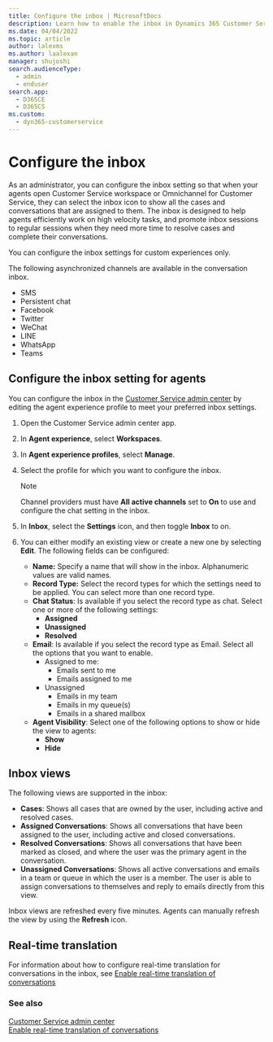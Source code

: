 ```yaml
---
title: Configure the inbox | MicrosoftDocs
description: Learn how to enable the inbox in Dynamics 365 Customer Service App profile manager and configure inbox settings in Customer Service admin center.
ms.date: 04/04/2022
ms.topic: article
author: lalexms
ms.author: laalexan
manager: shujoshi
search.audienceType: 
  - admin
  - enduser
search.app: 
  - D365CE
  - D365CS
ms.custom: 
  - dyn365-customerservice
---
```


# Configure the inbox

As an administrator, you can configure the inbox setting so that when your agents open Customer Service workspace or Omnichannel for Customer Service, they can select the inbox icon to show all the cases and conversations that are assigned to them. The inbox is designed to help agents efficiently work on high velocity tasks, and promote inbox sessions to regular sessions when they need more time to resolve cases and complete their conversations.

You can configure the inbox settings for custom experiences only.

The following asynchronized channels are available in the conversation inbox.

- SMS
- Persistent chat
- Facebook
- Twitter
- WeChat
- LINE
- WhatsApp
- Teams

## Configure the inbox setting for agents

You can configure the inbox in the [Customer Service admin center](/app-profile-manager/app-profile-manager#create-agent-experience-profiles-in-customer-service-admin-center-preview) by editing the agent experience profile to meet your preferred inbox settings.

1. Open the Customer Service admin center app.

1. In **Agent experience**, select **Workspaces**.

1. In **Agent experience profiles**, select **Manage**.

1. Select the profile for which you want to configure the inbox.

   > [!Note]
   > Channel providers must have **All active channels** set to **On** to use and configure the chat setting in the inbox.

1. In **Inbox**, select the **Settings** icon, and then toggle **Inbox** to on.

1. You can either modify an existing view or create a new one by selecting **Edit**.
   The following fields can be configured:
   - **Name:** Specify a name that will show in the inbox. Alphanumeric values are valid names.
   - **Record Type:** Select the record types for which the settings need to be applied. You can select more than one record type.
   - **Chat Status**: Is available if you select the record type as chat. Select one or more of the following settings:
     -  **Assigned**
     -  **Unassigned**
     -  **Resolved**
   - **Email**: Is available if you select the record type as Email. Select all the options that you want to enable.
     - Assigned to me:
       - Emails sent to me
       - Emails assigned to me
     - Unassigned
       - Emails in my team
       - Emails in my queue(s)
       - Emails in a shared mailbox
    - **Agent Visibility**: Select one of the following options to show or hide the view to agents:
      - **Show**
      - **Hide**

## Inbox views

The following views are supported in the inbox:

- **Cases**: Shows all cases that are owned by the user, including active and resolved cases.
- **Assigned Conversations**: Shows all conversations that have been assigned to the user, including active and closed conversations.
- **Resolved Conversations**: Shows all conversations that have been marked as closed, and where the user was the primary agent in the conversation.
- **Unassigned Conversations**: Shows all active conversations and emails in a team or queue in which the user is a member. The user is able to assign conversations to themselves and reply to emails directly from this view.

Inbox views are refreshed every five minutes. Agents can manually refresh the view by using the **Refresh** icon.

## Real-time translation
For information about how to configure real-time translation for conversations in the inbox, see [Enable real-time translation of conversations](enable-real-time-translation.md)


### See also

[Customer Service admin center](/app-profile-manager/app-profile-manager)<br>
[Enable real-time translation of conversations](enable-real-time-translation.md) 
